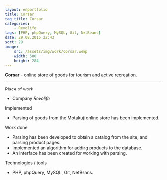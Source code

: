 ```yaml
---
layout: enportfolio
title: Corsar
tag_title: Corsar
categories:
    - Revolife
tags: [PHP, phpQuery, MySQL, Git, NetBeans]
date: 29.08.2015 22:43
sort: 29
image: 
    src: /assets/img/work/corsar.webp 
    width: 500
    height: 284
---
```


**Corsar** - online store of goods for tourism and active recreation.

---

Place of work

* Company _Revolife_

Implemented

* Parsing of goods from the Motakuji online store has been implemented.

Work done

* Parsing has been developed to obtain a catalog from the site, and parsing product pages.
* Implemented an algorithm for adding products to the database.
* An interface has been created for working with parsing.

Technologies / tools

* PHP, phpQuery, MySQL, Git, NetBeans.
